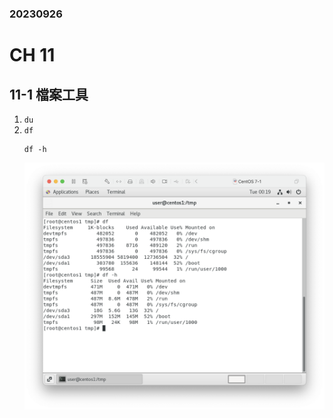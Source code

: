 ### 20230926
# CH 11
## 11-1 檔案工具
1. `du`
2. `df`
    ```
    df -h
    ```
    ![img24](img/24.png)